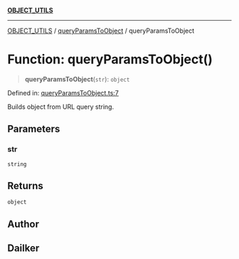 [**OBJECT_UTILS**](../../README.md)

***

[OBJECT_UTILS](../../README.md) / [queryParamsToObject](../README.md) / queryParamsToObject

# Function: queryParamsToObject()

> **queryParamsToObject**(`str`): `object`

Defined in: [queryParamsToObject.ts:7](https://github.com/dailker/everyutil/blob/2c6c8c707de5d4a5d228d272d2d21855929838e2/src/object/queryParamsToObject.ts#L7)

Builds object from URL query string.

## Parameters

### str

`string`

## Returns

`object`

## Author

## Dailker

